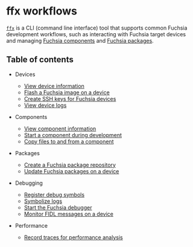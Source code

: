 # ffx workflows

[`ffx`][ffx-reference] is a CLI (command line interface) tool that supports
common Fuchsia development workflows, such as interacting with Fuchsia
target devices and managing [Fuchsia components][fuchsia-components] and
[Fuchsia packages][fuchsia-packages].

## Table of contents

* Devices

  * [View device information][view-device-info]
  * [Flash a Fuchsia image on a device][flash-device]
  * [Create SSH keys for Fuchsia devices][create-ssh-keys]
  * [View device logs][view-device-logs]

* Components

  * [View component information][view-component-info]
  * [Start a component during development][start-a-component]
  * [Copy files to and from a component][copy-files]

* Packages

  * [Create a Fuchsia package repository][create-a-package-repo]
  * [Update Fuchsia packages on a device][update-packages]

* Debugging

  * [Register debug symbols][register-symbols]
  * [Symbolize logs][symbolize-logs]
  * [Start the Fuchsia debugger][start-zxdb]
  * [Monitor FIDL messages on a device][monitor-fidl]

* Performance

  * [Record traces for performance analysis][record-traces]

<!-- Reference links -->

[ffx-reference]: https://fuchsia.dev/reference/tools/sdk/ffx
[fuchsia-components]: /docs/concepts/components/v2/README.md
[fuchsia-packages]: /docs/concepts/packages/package.md
[view-device-info]: view-device-information.md
[flash-device]: flash-a-device.md
[create-ssh-keys]: create-ssh-keys-for-devices.md
[view-device-logs]: view-device-logs.md
[view-component-info]: view-component-information.md
[start-a-component]: start-a-component-during-development.md
[copy-files]: copy-files-to-and-from-a-component.md
[create-a-package-repo]: create-a-package-repository.md
[update-packages]: update-packages-on-a-device.md
[register-symbols]: register-debug-symbols.md
[symbolize-logs]: symbolize-logs.md
[start-zxdb]: start-the-fuchsia-debugger.md
[monitor-fidl]: monitor-fidl-messages-on-a-device.md
[record-traces]: record-traces.md

